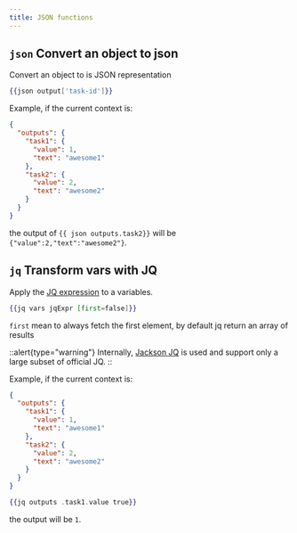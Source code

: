 ```yaml
---
title: JSON functions
---
```


## `json` Convert an object to json

Convert an object to is JSON representation

```handlebars
{{json output['task-id']}}
```

Example, if the current context is:
```json
{
  "outputs": {
    "task1": {
      "value": 1,
      "text": "awesome1"
    },
    "task2": {
      "value": 2,
      "text": "awesome2"
    }
  }
}
```

the output of `{{ json outputs.task2}}`  will be `{"value":2,"text":"awesome2"}`.

## `jq` Transform vars with JQ

Apply the [JQ expression](https://stedolan.github.io/jq/) to a variables.

```handlebars
{{jq vars jqExpr [first=false]}}
```

`first` mean to always fetch the first element, by default jq return an array of results

::alert{type="warning"}
Internally, [Jackson JQ](https://github.com/eiiches/jackson-jq) is used and support only a large subset of official JQ.
::


Example, if the current context is:
```json
{
  "outputs": {
    "task1": {
      "value": 1,
      "text": "awesome1"
    },
    "task2": {
      "value": 2,
      "text": "awesome2"
    }
  }
}
```

```handlebars
{{jq outputs .task1.value true}}
```

the output will be `1`.

